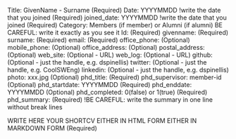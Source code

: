 Title: GivenName - Surname (Required)
Date: YYYYMMDD !write the date that you joined (Required)
joined_date: YYYYMMDD !write the date that you joined (Required)
Category: Members (if member) or Alumni (if alumni) BE CAREFUL: write it exactly as you see it
Id: (Required)
givenname: (Required)
surname: (Required)
email: (Required)
office_phone: (Optional)
mobile_phone:  (Optional)
office_address: (Optional)
postal_address: (Optional)
web_site: (Optional - URL)
web_log: (Optional - URL)
github: (Optional - just the handle, e.g. dspinellis)
twitter: (Optional - just the handle, e.g. CoolSWEng)
linkedin: (Optional - just the handle, e.g. dspinellis)
photo: xxx.jpg (Optional)
phd_title: (Required)
phd_supervisor: member-id (Optional)
phd_startdate: YYYYMMDD (Required)
phd_enddate: YYYYMMDD (Optional)
phd_completed: 0(false) or 1(true) (Required)
phd_summary: (Required) !BE CAREFUL: write the summary in one line without break lines

WRITE HERE YOUR SHORTCV EITHER IN HTML FORM EITHER IN MARKDOWN FORM (Required)
